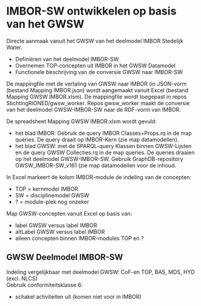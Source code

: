 # IMBOR-SW ontwikkelen op basis van het GWSW

Directe aanmaak vanuit het GWSW van het deelmodel IMBOR Stedelijk Water.

* Definiëren van het deelmodel IMBOR-SW
* Overnemen TOP-concepten uit IMBOR in het GWSW Datamodel
* Functionele beschrijving van de conversie GWSW naar IMBOR-SW

De mappingfile met de vertaling van GWSW naar IMBOR (in JSON-vorm (bestand Mapping IMBOR.json) wordt aangemaakt vanuit Excel (bestand Mapping GWSW IMBOR.xlsm). 
De mappingfile wordt toegepast in repos StichtingRIONED/gwsw_worker. Repos gwsw_worker maakt de conversie van het deelmodel GWSW-IMBOR-SW naar de RDF-vorm van IMBOR.

De spreadsheet Mapping GWSW IMBOR.xlsm wordt gevuld:
- het blad IMBOR: Gebruik de query IMBOR Classes+Props.rq in de map queries. De query draait op IMBOR-Kern (zie map datamodellen). 
- het blad GWSW: met de SPARQL-query Klassen binnen GWSW-Lijsten en de query GWSW Collecties.rq in de map queries. De queries draaien op het deelmodel GWSW-IMBOR-SW. Gebruik GraphDB-repository GWSW_IMBOR-SW_v161 (zie map datamodellen voor de inhoud. 

In Excel markeert de kolom IMBOR-module de indeling van de concepten:
- TOP = kernmodel IMBOR
- SW = disciplinemodel GWSW
- ? = module-plek nog onzeker

Map GWSW-concepten vanuit Excel op basis van:
- label GWSW versus label IMBOR
- altLabel GWSW versus label IMBOR
- alleen concepten binnen IMBOR-modules TOP en ?

## GWSW Deelmodel IMBOR-SW 
Indeling vergelijkbaar met deelmodel GWSW: CoF-en TOP, BAS, MDS, HYD (excl. NLCS)  
Gebruik conformiteitsklasse 6:
- schakel activiteiten uit (komen niet voor in IMBOR)


